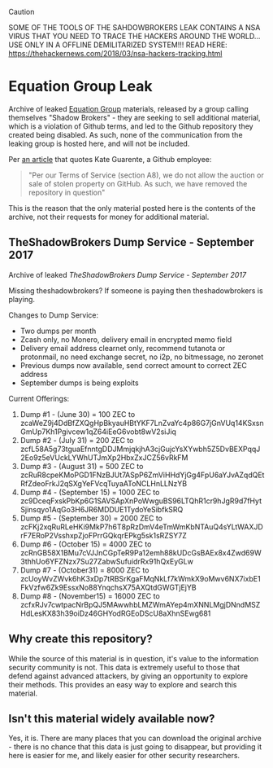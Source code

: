 > [!CAUTION]
> SOME OF THE TOOLS OF THE SAHDOWBROKERS LEAK CONTAINS A NSA VIRUS THAT YOU NEED TO TRACE THE HACKERS AROUND THE WORLD... USE ONLY IN A OFFLINE DEMILITARIZED SYSTEM!!!
> READ HERE: https://thehackernews.com/2018/03/nsa-hackers-tracking.html

# Equation Group Leak

Archive of leaked [Equation Group](https://en.wikipedia.org/wiki/Equation_Group) materials, released by a group calling themselves "Shadow Brokers" - they are seeking to sell additional material, which is a violation of Github terms, and led to the Github repository they created being disabled. As such, none of the communication from the leaking group is hosted here, and will not be included.

Per [an article](https://motherboard.vice.com/read/why-github-removed-links-to-alleged-nsa-data) that quotes Kate Guarente, a Github employee:

> "Per our Terms of Service (section A8), we do not allow the auction or sale of stolen property on GitHub. As such, we have removed the repository in question"

This is the reason that the only material posted here is the contents of the archive, not their requests for money for additional material.

## TheShadowBrokers Dump Service - September 2017

Archive of leaked *TheShadowBrokers Dump Service - September 2017*

Missing theshadowbrokers? If someone is paying then theshadowbrokers is playing.

Changes to Dump Service:

- Two dumps per month
- Zcash only, no Monero, delivery email in encrypted memo field
- Delivery email address clearnet only, recommend tutanota or protonmail, no need exchange secret, no i2p, no bitmessage, no zeronet
- Previous dumps now available, send correct amount to correct ZEC address
- September dumps is being exploits

Current Offerings:

1. Dump #1 - (June 30) = 100 ZEC to zcaWeZ9j4DdBfZXQgHpBkyauHBtYKF7LnZvaYc4p86G7jGnVUq14KSxsnGmUp7Kh1Pgivcew1qZ64iEeG6vobt8wV2siJiq
2. Dump #2 - (July 31) = 200 ZEC to zcfL58A5g73tguaEfnntgDDJMmjqkjhA3cjGujcYsXYwbh5Z5DvBEXPqqJ2Eo9z5eVUckLYWhUTJmXp2HbxZxJCZ56vRkFM
3. Dump #3 - (August 31) = 500 ZEC to zcRuR8cpeKMoPGD1FNzBJUt7ASpP6ZmViHHdYjGg4FpU6aYJvAZqdQEtRfZdeoFrkJ2qSXgYeFVcqTuyaAToNCLHnLLNzYB
4. Dump #4 - (September 15) = 1000 ZEC to zc9DceqFxskPbKp6G1SAVSApXnPoWwguBS96LTQhR1cr9hJgR9d7fHytSjinsqyo1AqGo3H6JR6MDDUE1TydoYeSibfkSRQ
5. Dump #5 - (September 30) = 2000 ZEC to zcFKj2xqRuRLeHKi9MkP7h6T8pRzDmV4eTmWmKbNTAuQ4sYLtWAXJDrF7ERoP2VsshxpZjoFPrrGQkqrEPkg5sk1sRZSY7Z
6. Dump #6 - (October 15) = 4000 ZEC to zcRnGB58X1BMu7cVJJnCGpTeR9Pa12emh88kUDcGsBAEx8x4Zwd69W3thhUo6YFZNzx7Su27ZabwSufuidrRx91hQxEyGLw
7. Dump #7 - (October31) = 8000 ZEC to zcUoyWvZWvk6hK3xDp7tRBSrKgaFMqNkLf7kWmkX9oMwv6NX7ixbE1FkVzfw6Zk9EssxNo88YnqchsX75AXQtdGWGTjEjYB
8. Dump #8 - (November15) = 16000 ZEC to zcfxRJv7cwtpacNrBpQJ5MAwwhbLMZWmAYep4mXNNLMgjDNndMSZHdLesKX83h39oiDz46GHYodRGEoDScU8aXhnSEwg681

## Why create this repository?

While the source of this material is in question, it's value to the information security community is not. This data is extremely useful to those that defend against advanced attackers, by giving an opportunity to explore their methods. This provides an easy way to explore and search this material.

## Isn't this material widely available now?

Yes, it is. There are many places that you can download the original archive - there is no chance that this data is just going to disappear, but providing it here is easier for me, and likely easier for other security researchers.
